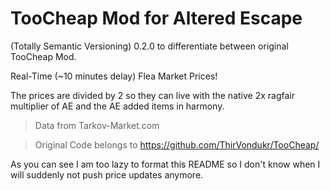 # TooCheap Mod for Altered Escape
(Totally Semantic Versioning) 0.2.0 to differentiate between original TooCheap Mod.

Real-Time (~10 minutes delay) Flea Market Prices!

The prices are divided by 2 so they can live with the native 2x ragfair multiplier of AE and the AE added items in harmony.

> Data from Tarkov-Market.com

> Original Code belongs to https://github.com/ThirVondukr/TooCheap/

As you can see I am too lazy to format this README so I don't know when I will suddenly not push price updates anymore.
